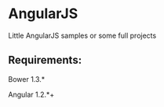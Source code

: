 AngularJS
=======

Little AngularJS samples or some full projects 

## Requirements:

Bower 1.3.*

Angular 1.2.*+

